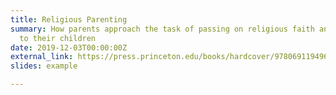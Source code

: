 ```yaml
---
title: Religious Parenting
summary: How parents approach the task of passing on religious faith and practice
  to their children
date: 2019-12-03T00:00:00Z
external_link: https://press.princeton.edu/books/hardcover/9780691194967/religious-parenting
slides: example

---
```

